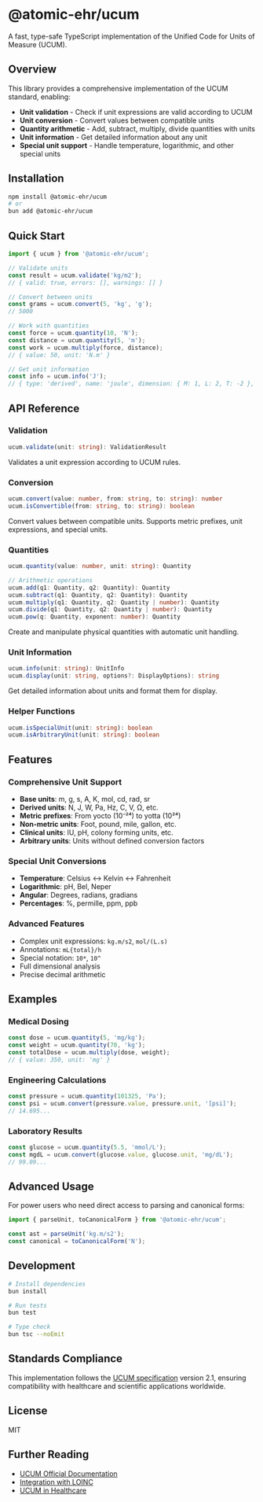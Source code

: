 # @atomic-ehr/ucum

A fast, type-safe TypeScript implementation of the Unified Code for Units of Measure (UCUM).

## Overview

This library provides a comprehensive implementation of the UCUM standard, enabling:
- **Unit validation** - Check if unit expressions are valid according to UCUM
- **Unit conversion** - Convert values between compatible units
- **Quantity arithmetic** - Add, subtract, multiply, divide quantities with units
- **Unit information** - Get detailed information about any unit
- **Special unit support** - Handle temperature, logarithmic, and other special units

## Installation

```bash
npm install @atomic-ehr/ucum
# or
bun add @atomic-ehr/ucum
```

## Quick Start

```typescript
import { ucum } from '@atomic-ehr/ucum';

// Validate units
const result = ucum.validate('kg/m2');
// { valid: true, errors: [], warnings: [] }

// Convert between units
const grams = ucum.convert(5, 'kg', 'g');
// 5000

// Work with quantities
const force = ucum.quantity(10, 'N');
const distance = ucum.quantity(5, 'm');
const work = ucum.multiply(force, distance);
// { value: 50, unit: 'N.m' }

// Get unit information
const info = ucum.info('J');
// { type: 'derived', name: 'joule', dimension: { M: 1, L: 2, T: -2 }, ... }
```

## API Reference

### Validation

```typescript
ucum.validate(unit: string): ValidationResult
```
Validates a unit expression according to UCUM rules.

### Conversion

```typescript
ucum.convert(value: number, from: string, to: string): number
ucum.isConvertible(from: string, to: string): boolean
```
Convert values between compatible units. Supports metric prefixes, unit expressions, and special units.

### Quantities

```typescript
ucum.quantity(value: number, unit: string): Quantity

// Arithmetic operations
ucum.add(q1: Quantity, q2: Quantity): Quantity
ucum.subtract(q1: Quantity, q2: Quantity): Quantity
ucum.multiply(q1: Quantity, q2: Quantity | number): Quantity
ucum.divide(q1: Quantity, q2: Quantity | number): Quantity
ucum.pow(q: Quantity, exponent: number): Quantity
```
Create and manipulate physical quantities with automatic unit handling.

### Unit Information

```typescript
ucum.info(unit: string): UnitInfo
ucum.display(unit: string, options?: DisplayOptions): string
```
Get detailed information about units and format them for display.

### Helper Functions

```typescript
ucum.isSpecialUnit(unit: string): boolean
ucum.isArbitraryUnit(unit: string): boolean
```

## Features

### Comprehensive Unit Support
- **Base units**: m, g, s, A, K, mol, cd, rad, sr
- **Derived units**: N, J, W, Pa, Hz, C, V, Ω, etc.
- **Metric prefixes**: From yocto (10⁻²⁴) to yotta (10²⁴)
- **Non-metric units**: Foot, pound, mile, gallon, etc.
- **Clinical units**: IU, pH, colony forming units, etc.
- **Arbitrary units**: Units without defined conversion factors

### Special Unit Conversions
- **Temperature**: Celsius ↔ Kelvin ↔ Fahrenheit
- **Logarithmic**: pH, Bel, Neper
- **Angular**: Degrees, radians, gradians
- **Percentages**: %, permille, ppm, ppb

### Advanced Features
- Complex unit expressions: `kg.m/s2`, `mol/(L.s)`
- Annotations: `mL{total}/h`
- Special notation: `10*`, `10^`
- Full dimensional analysis
- Precise decimal arithmetic

## Examples

### Medical Dosing
```typescript
const dose = ucum.quantity(5, 'mg/kg');
const weight = ucum.quantity(70, 'kg');
const totalDose = ucum.multiply(dose, weight);
// { value: 350, unit: 'mg' }
```

### Engineering Calculations
```typescript
const pressure = ucum.quantity(101325, 'Pa');
const psi = ucum.convert(pressure.value, pressure.unit, '[psi]');
// 14.695...
```

### Laboratory Results
```typescript
const glucose = ucum.quantity(5.5, 'mmol/L');
const mgdL = ucum.convert(glucose.value, glucose.unit, 'mg/dL');
// 99.09...
```

## Advanced Usage

For power users who need direct access to parsing and canonical forms:

```typescript
import { parseUnit, toCanonicalForm } from '@atomic-ehr/ucum';

const ast = parseUnit('kg.m/s2');
const canonical = toCanonicalForm('N');
```

## Development

```bash
# Install dependencies
bun install

# Run tests
bun test

# Type check
bun tsc --noEmit
```

## Standards Compliance

This implementation follows the [UCUM specification](https://unitsofmeasure.org/ucum.html) version 2.1, ensuring compatibility with healthcare and scientific applications worldwide.

## License

MIT

## Further Reading

- [UCUM Official Documentation](https://unitsofmeasure.org/ucum.html)
- [Integration with LOINC](https://pmc.ncbi.nlm.nih.gov/articles/PMC6251580/)
- [UCUM in Healthcare](https://pmc.ncbi.nlm.nih.gov/articles/PMC6251552/)